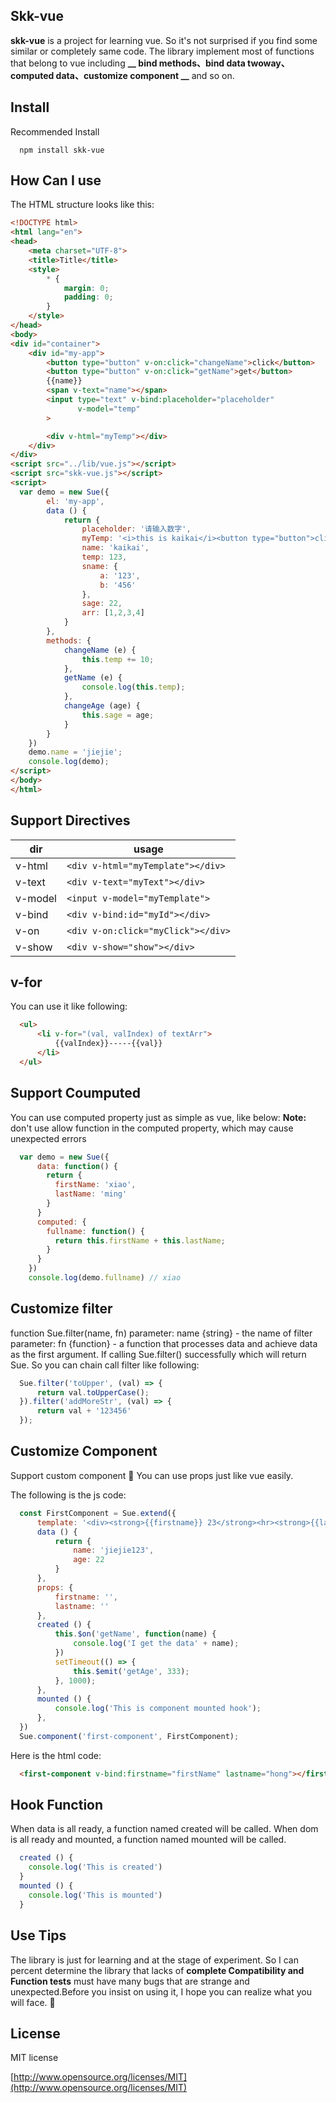 ## Skk-vue
**skk-vue** is a project for learning vue. So it's not surprised if you find some similar or completely same code. The library implement most of functions that belong to vue including **__ bind methods、bind data twoway、computed data、customize component  __** and so on.

## Install
Recommended Install
```
  npm install skk-vue
```

## How Can I use
The HTML structure looks like this:
``` HTML
<!DOCTYPE html>
<html lang="en">
<head>
    <meta charset="UTF-8">
    <title>Title</title>
    <style>
        * {
            margin: 0;
            padding: 0;
        }
    </style>
</head>
<body>
<div id="container">
    <div id="my-app">
        <button type="button" v-on:click="changeName">click</button>
        <button type="button" v-on:click="getName">get</button>
        {{name}}
        <span v-text="name"></span>
        <input type="text" v-bind:placeholder="placeholder"
               v-model="temp"
        >

        <div v-html="myTemp"></div>
    </div>
</div>
<script src="../lib/vue.js"></script>
<script src="skk-vue.js"></script>
<script>
  var demo = new Sue({
        el: 'my-app',
        data () {
            return {
                placeholder: '请输入数字',
                myTemp: '<i>this is kaikai</i><button type="button">click</button>',
                name: 'kaikai',
                temp: 123,
                sname: {
                    a: '123',
                    b: '456'
                },
                sage: 22,
                arr: [1,2,3,4]
            }
        },
        methods: {
            changeName (e) {
                this.temp += 10;
            },
            getName (e) {
                console.log(this.temp);
            },
            changeAge (age) {
                this.sage = age;
            }
        }
    })
    demo.name = 'jiejie';
    console.log(demo);
</script>
</body>
</html>
```

## Support Directives
|dir|usage|
|---|---|
|v-html|`<div v-html="myTemplate"></div>`|
|v-text|`<div v-text="myText"></div>`|
|v-model|`<input v-model="myTemplate">`|
|v-bind|`<div v-bind:id="myId"></div>`|
|v-on|`<div v-on:click="myClick"></div>`|
|v-show|`<div v-show="show"></div>`|

## v-for
You can use it like following:
``` HTML
  <ul>
      <li v-for="(val, valIndex) of textArr">
          {{valIndex}}-----{{val}}
      </li>
  </ul>
```

## Support Coumputed
You can use computed property just as simple as vue, like below:
**Note:** don't use allow function in the computed property, which may cause unexpected errors
``` javascript
  var demo = new Sue({
      data: function() {
        return {
          firstName: 'xiao',
          lastName: 'ming'
        }
      }
      computed: {
        fullname: function() {
          return this.firstName + this.lastName;
        }
      }
    })
    console.log(demo.fullname) // xiao
```
## Customize filter
function Sue.filter(name, fn)
parameter: name {string} - the name of filter
parameter: fn {function} - a function that processes data and achieve data as the first argument.
If calling Sue.filter() successfully which will return Sue. So you can chain call filter like following:
``` javascript
  Sue.filter('toUpper', (val) => {
      return val.toUpperCase();
  }).filter('addMoreStr', (val) => {
      return val + '123456'
  });
```
## Customize Component
Support custom component :flags: You can use props just like vue easily.

The following is the js code:
``` javascript
  const FirstComponent = Sue.extend({
      template: '<div><strong>{{firstname}} 23</strong><hr><strong>{{lastname}} 45</strong></div>',
      data () {
          return {
              name: 'jiejie123',
              age: 22
          }
      },
      props: {
          firstname: '',
          lastname: ''
      },
      created () {
          this.$on('getName', function(name) {
              console.log('I get the data' + name);
          })
          setTimeout(() => {
              this.$emit('getAge', 333);
          }, 1000);
      },
      mounted () {
          console.log('This is component mounted hook');
      },
  })
  Sue.component('first-component', FirstComponent);
```
Here is the html code:
``` HTML
  <first-component v-bind:firstname="firstName" lastname="hong"></first-component>
```
## Hook Function
When data is all ready, a function named created will be called.
When dom is all ready and mounted, a function named mounted will be called.
``` javascript
  created () {
    console.log('This is created')
  }
  mounted () {
    console.log('This is mounted')
  }
```

## Use Tips
The library is just for learning and at the stage of experiment. So I can percent determine the library that lacks of **complete Compatibility and Function tests** must have many bugs that are strange and unexpected.Before you insist on using it, I hope you can realize what you will face. :chicken:

## License
MIT license

[http://www.opensource.org/licenses/MIT](http://www.opensource.org/licenses/MIT)
